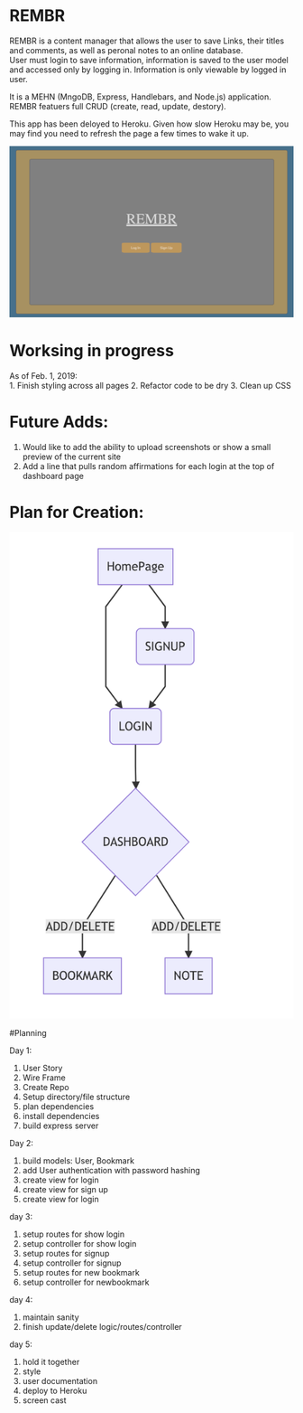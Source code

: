 # REMBR

REMBR is a content manager that allows the user to save Links, their titles and comments, as well as peronal notes to an online database.  
User must login to save information, information is saved to the user model and accessed only by logging in.  Information is only viewable by logged in user.

It is a MEHN (MngoDB, Express, Handlebars, and Node.js) application. REMBR featuers full CRUD (create, read, update, destory).

This app has been deloyed to Heroku. Given how slow Heroku may be, you may find you need to refresh the page a few times to wake it up.

![Screenshot](./planning/images/Screenshot.png)


# Worksing in progress
As of Feb. 1, 2019:  
    1. Finish styling across all pages
    2. Refactor code to be dry
    3. Clean up CSS

# Future Adds:
1. Would like to add the ability to upload screenshots or show a small preview of the current site
2. Add a line that pulls random affirmations for each login at the top of dashboard page


# Plan for Creation:

![Plan](./planning/images/Planning-chart.png)


#Planning


  Day 1: 
  
  1. User Story
  2. Wire Frame
  3. Create Repo
  4. Setup directory/file structure
  5. plan dependencies
  6. install dependencies
  7. build express server

  Day 2: 

  1. build models: User, Bookmark
  2. add User authentication with password hashing
  3. create view for login
  4. create view for sign up
  5. create view for login

  day 3:
  1. setup routes for show login
  2. setup controller for show login
  3. setup routes for signup
  4. setup controller for signup
  5. setup routes for new bookmark
  6. setup controller for newbookmark

  day 4:
  1. maintain sanity
  2. finish update/delete logic/routes/controller

  day 5:
  1. hold it together
  2. style
  3. user documentation
  4. deploy to Heroku
  5. screen cast
